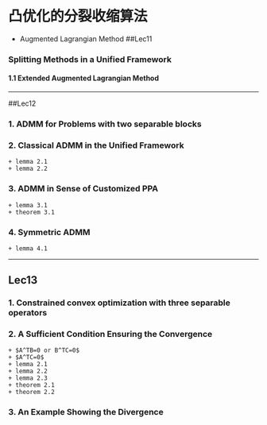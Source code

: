 凸优化的分裂收缩算法
=============
+ Augmented Lagrangian Method
##Lec11
### Splitting Methods in a Unified Framework
#### 1.1 Extended Augmented Lagrangian Method
-------------------------
##Lec12
### 1. ADMM for Problems with two separable blocks
### 2. Classical ADMM in the Unified Framework
    + lemma 2.1
    + lemma 2.2
### 3. ADMM in Sense of Customized PPA
    + lemma 3.1
    + theorem 3.1
### 4. Symmetric ADMM
    + lemma 4.1
-----------------------
## Lec13
### 1. Constrained convex optimization with three separable operators
### 2. A Sufficient Condition Ensuring the Convergence
    + $A^TB=0 or B^TC=0$
    + $A^TC=0$
    + lemma 2.1
    + lemma 2.2
    + lemma 2.3
    + theorem 2.1
    + theorem 2.2
### 3. An Example Showing the Divergence